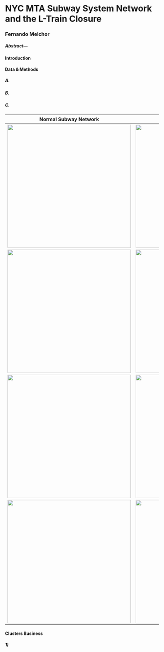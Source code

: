 # NYC MTA Subway System Network and the L-Train Closure

### Fernando Melchor

##### Abstract—



#### Introduction


#### Data & Methods
##### A. 


##### B. 
##### C. 

Normal Subway Network             |  L-Train Closure
:-------------------------:|:-------------------------:
<img src="/Data/2-0normal.gif" width="404">  |  <img src="/Data/2-0test.gif" width="404">
<img src="/Data/2-1normal.gif" width="404">  |  <img src="/Data/2-1test.gif" width="404">
<img src="/Data/2-2normal.gif" width="404">  |  <img src="/Data/2-2test.gif" width="404">
<img src="/Data/2-3normal.gif" width="404">  |  <img src="/Data/2-3test.gif" width="404">
#### Clusters Business
##### 1) 


